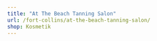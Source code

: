 ```yaml
---
title: "At The Beach Tanning Salon"
url: /fort-collins/at-the-beach-tanning-salon/
shop: Kosmetik
---
```

